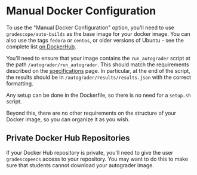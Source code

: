 # Manual Docker Configuration

To use the "Manual Docker Configuration" option, you'll need to use
`gradescope/auto-builds` as the base image for your docker image.
You can also use the tags `fedora` or `centos`, or older versions of
Ubuntu - see the complete list [on DockerHub](https://hub.docker.com/r/gradescope/auto-builds/tags/).

You'll need to ensure that your image contains the `run_autograder` script at
the path `/autograder/run_autograder`. This should match the requirements
described on the [specifications](specs) page. In particular, at the end of the
script, the results should be in `/autograder/results/results.json` with the
correct formatting.

Any setup can be done in the Dockerfile, so there is no need for a `setup.sh`
script.

Beyond this, there are no other requirements on the structure of your Docker
image, so you can organize it as you wish.

## Private Docker Hub Repositories

If your Docker Hub repository is private, you'll need to give the user
`gradescopeecs` access to your repository. You may want to do this to
make sure that students cannot download your autograder image.
